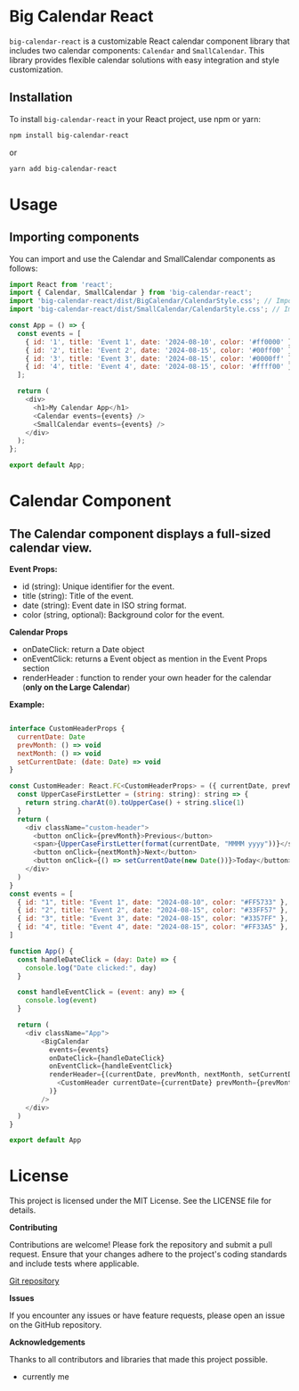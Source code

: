 # Big Calendar React

`big-calendar-react` is a customizable React calendar component library that includes two calendar components: `Calendar` and `SmallCalendar`. This library provides flexible calendar solutions with easy integration and style customization.

## Installation

To install `big-calendar-react` in your React project, use npm or yarn:

```bash
npm install big-calendar-react
```

or

```bash
yarn add big-calendar-react
```

# Usage

## Importing components

You can import and use the Calendar and SmallCalendar components as follows:

```js
import React from 'react';
import { Calendar, SmallCalendar } from 'big-calendar-react';
import 'big-calendar-react/dist/BigCalendar/CalendarStyle.css'; // Import styles for Calendar
import 'big-calendar-react/dist/SmallCalendar/CalendarStyle.css'; // Import styles for SmallCalendar

const App = () => {
  const events = [
    { id: '1', title: 'Event 1', date: '2024-08-10', color: '#ff0000' },
    { id: '2', title: 'Event 2', date: '2024-08-15', color: '#00ff00' },
    { id: '3', title: 'Event 3', date: '2024-08-15', color: '#0000ff' },
    { id: '4', title: 'Event 4', date: '2024-08-15', color: '#ffff00' }
  ];

  return (
    <div>
      <h1>My Calendar App</h1>
      <Calendar events={events} />
      <SmallCalendar events={events} />
    </div>
  );
};

export default App;

```

# Calendar Component

## The Calendar component displays a full-sized calendar view.

**Event Props:**
  - id (string): Unique identifier for the event.
  - title (string): Title of the event.
  - date (string): Event date in ISO string format.
  - color (string, optional): Background color for the event.


**Calendar Props**
 - onDateClick: return a Date object
 - onEventClick: returns a Event object as mention in the Event Props section
 - renderHeader : function to render your own header for the calendar (**only on the Large Calendar**)


**Example:**
```js

interface CustomHeaderProps {
  currentDate: Date
  prevMonth: () => void
  nextMonth: () => void
  setCurrentDate: (date: Date) => void
}

const CustomHeader: React.FC<CustomHeaderProps> = ({ currentDate, prevMonth, nextMonth, setCurrentDate }) => {
  const UpperCaseFirstLetter = (string: string): string => {
    return string.charAt(0).toUpperCase() + string.slice(1)
  }
  return (
    <div className="custom-header">
      <button onClick={prevMonth}>Previous</button>
      <span>{UpperCaseFirstLetter(format(currentDate, "MMMM yyyy"))}</span>
      <button onClick={nextMonth}>Next</button>
      <button onClick={() => setCurrentDate(new Date())}>Today</button>
    </div>
  )
}
const events = [
  { id: "1", title: "Event 1", date: "2024-08-10", color: "#FF5733" }, // Example: red-orange
  { id: "2", title: "Event 2", date: "2024-08-15", color: "#33FF57" }, // Example: green
  { id: "3", title: "Event 3", date: "2024-08-15", color: "#3357FF" }, // Example: blue
  { id: "4", title: "Event 4", date: "2024-08-15", color: "#FF33A5" }, // Example: pink
]

function App() {
  const handleDateClick = (day: Date) => {
    console.log("Date clicked:", day)
  }

  const handleEventClick = (event: any) => {
    console.log(event)
  }

  return (
    <div className="App">
        <BigCalendar
          events={events}
          onDateClick={handleDateClick}
          onEventClick={handleEventClick}
          renderHeader={(currentDate, prevMonth, nextMonth, setCurrentDate) => (
            <CustomHeader currentDate={currentDate} prevMonth={prevMonth} nextMonth={nextMonth} setCurrentDate={setCurrentDate} />
          )}
        />
    </div>
  )
}

export default App
```


# License

This project is licensed under the MIT License. See the LICENSE file for details.

**Contributing**

Contributions are welcome! Please fork the repository and submit a pull request. Ensure that your changes adhere to the project's coding standards and include tests where applicable.

[Git repository](https://github.com/tuuguuwastaken/react-mn-calendar)

**Issues**

If you encounter any issues or have feature requests, please open an issue on the GitHub repository.

**Acknowledgements**

Thanks to all contributors and libraries that made this project possible.

- currently me
